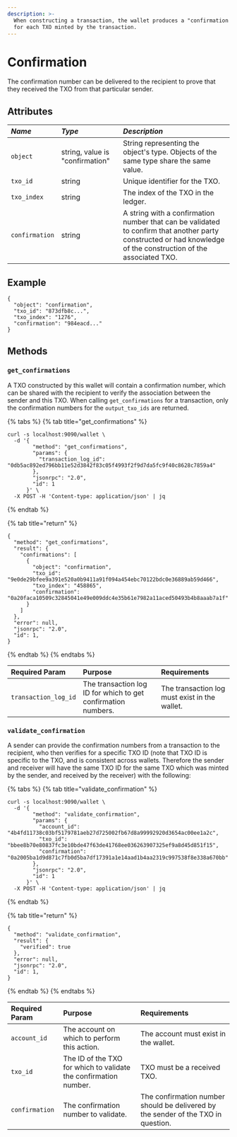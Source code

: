 ```yaml
---
description: >-
  When constructing a transaction, the wallet produces a "confirmation number"
  for each TXO minted by the transaction.
---
```


# Confirmation

The confirmation number can be delivered to the recipient to prove that they received the TXO from that particular sender.

## Attributes

| _Name_ | _Type_ | _Description_ |
| :--- | :--- | :--- |
| `object` | string, value is "confirmation" | String representing the object's type. Objects of the same type share the same value. |
| `txo_id` | string | Unique identifier for the TXO. |
| `txo_index` | string | The index of the TXO in the ledger. |
| `confirmation` | string | A string with a confirmation number that can be validated to confirm that another party constructed or had knowledge of the construction of the associated TXO. |

## Example

```text
{
  "object": "confirmation",
  "txo_id": "873dfb8c...",
  "txo_index": "1276",
  "confirmation": "984eacd..."
}
```

## Methods

### `get_confirmations`

 A TXO constructed by this wallet will contain a confirmation number, which can be shared with the recipient to verify the association between the sender and this TXO. When calling `get_confirmations` for a transaction, only the confirmation numbers for the `output_txo_ids` are returned.

{% tabs %}
{% tab title="get\_confirmations" %}
```text
curl -s localhost:9090/wallet \
  -d '{
        "method": "get_confirmations",
        "params": {
          "transaction_log_id": "0db5ac892ed796bb11e52d3842f83c05f4993f2f9d7da5fc9f40c8628c7859a4"
        },
        "jsonrpc": "2.0",
        "id": 1
      }' \
  -X POST -H 'Content-type: application/json' | jq
```
{% endtab %}

{% tab title="return" %}
```text
{
  "method": "get_confirmations",
  "result": {
    "confirmations": [
      {
        "object": "confirmation",
        "txo_id": "9e0de29bfee9a391e520a0b9411a91f094a454ebc70122bdc0e36889ab59d466",
        "txo_index": "458865",
        "confirmation": "0a20faca10509c32845041e49e009ddc4e35b61e7982a11aced50493b4b8aaab7a1f"
      }
    ]
  },
  "error": null,
  "jsonrpc": "2.0",
  "id": 1,
}
```
{% endtab %}
{% endtabs %}

| Required Param | Purpose | Requirements |
| :--- | :--- | :--- |
| `transaction_log_id` | The transaction log ID for which to get confirmation numbers. | The transaction log must exist in the wallet. |

### `validate_confirmation`

A sender can provide the confirmation numbers from a transaction to the recipient, who then verifies for a specific TXO ID \(note that TXO ID is specific to the TXO, and is consistent across wallets. Therefore the sender and receiver will have the same TXO ID for the same TXO which was minted by the sender, and received by the receiver\) with the following:

{% tabs %}
{% tab title="validate\_confirmation" %}
```text
curl -s localhost:9090/wallet \
  -d '{
        "method": "validate_confirmation",
        "params": {
          "account_id": "4b4fd11738c03bf5179781aeb27d725002fb67d8a99992920d3654ac00ee1a2c",
          "txo_id": "bbee8b70e80837fc3e10bde47f63de41768ee036263907325ef9a8d45d851f15",
          "confirmation": "0a2005ba1d9d871c7fb0d5ba7df17391a1e14aad1b4aa2319c997538f8e338a670bb"
        },
        "jsonrpc": "2.0",
        "id": 1
      }' \
  -X POST -H 'Content-type: application/json' | jq
```
{% endtab %}

{% tab title="return" %}
```text
{
  "method": "validate_confirmation",
  "result": {
    "verified": true
  },
  "error": null,
  "jsonrpc": "2.0",
  "id": 1,
}
```
{% endtab %}
{% endtabs %}

| Required Param | Purpose | Requirements |
| :--- | :--- | :--- |
| `account_id` | The account on which to perform this action. | The account must exist in the wallet. |
| `txo_id` | The ID of the TXO for which to validate the confirmation number. | TXO must be a received TXO. |
| `confirmation` | The confirmation number to validate. | The confirmation number should be delivered by the sender of the TXO in question. |

